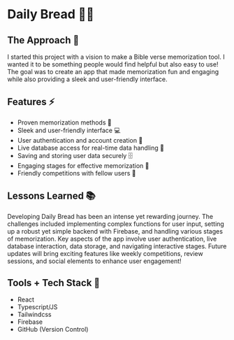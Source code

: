 # Daily Bread 📖✨

## The Approach 🚀
I started this project with a vision to make a Bible verse memorization tool. I wanted it to be something people would find helpful but also easy to use! The goal was to create an app that made memorization fun and engaging while also providing a sleek and user-friendly interface.

## Features ⚡
- Proven memorization methods 🧠
- Sleek and user-friendly interface 💻
- User authentication and account creation 🔐
- Live database access for real-time data handling 🚀
- Saving and storing user data securely 🗄️
- Engaging stages for effective memorization 🎉
- Friendly competitions with fellow users 🤝

## Lessons Learned 📚
Developing Daily Bread has been an intense yet rewarding journey. The challenges included implementing complex functions for user input, setting up a robust yet simple backend with Firebase, and handling various stages of memorization. Key aspects of the app involve user authentication, live database interaction, data storage, and navigating interactive stages. Future updates will bring exciting features like weekly competitions, review sessions, and social elements to enhance user engagement!

## Tools + Tech Stack 🔨
- React
- Typescript/JS
- Tailwindcss
- Firebase
- GitHub (Version Control)

